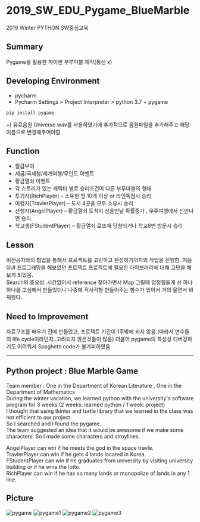 # 2019_SW_EDU_Pygame_BlueMarble
2019 Winter PYTHON SW중심교육

## Summary
Pygame을 활용한 파이썬 부루마블 제작(통신 x)

## Developing Environment

- pycharm
- Pycharm Settings > Project Interpreter > python 3.7 + pygame
<pre><code>pip install pygame</code></pre>
+) 유료음원 Universe.wav를 사용하였기에 추가적으로 음원파일을 추가해주고 해당 이름으로 변경해주어야함.


## Function

* 월급부여
* 세금/국세청/세계여행/무인도 이벤트
* 황금열쇠 이벤트
* 각 스토리가 있는 캐릭터 별로 승리조건이 다른 부루마블의 형태
* 투기자(RichPlayer) – 소유한 땅 10개 이상 or 라인독점시 승리
* 여행자(TravlerPlayer) – 도시 4곳을 모두 소유시 승리
* 선행자(AngelPlayer) – 황금열쇠 도착시 신을만날 확률증가 , 우주여행에서 신만나면 승리
* 학고생(FStudentPlayer) – 황금열쇠 로또에 당첨되거나 학교8번 방문시 승리

## Lesson

비전공자와의 협업을 통해서 프로젝트를 고민하고 완성하기까지의 작업을 진행함.
처음 GUI 프로그래밍을 해보았던 프로젝트
프로젝트에 필요한 라이브러리에 대해 고민을 해보게 되었음.  
Search의 중요성..시간없어서 reference 찾아가면서 Map 그릴때 엄청힘들게 선 하나하나를 고심해서 만들었더니 나중에 직사각형 만들어주는 함수가 있어서 거의 울면서 바꿔줬다..

## Need to Improvement
자료구조를 배우기 전에 만들었고, 프로젝트 기간이 1주밖에 되지 않음.(따라서 변수들의 life cycle이라던지..고려되지 않은것들이 많음)
더불어 pygame의 특성상 디버깅하기도 어려워서 Spaghetti code가 불가피하였음


-----------------
Python project : Blue Marble Game
-----------------
Team member : One in the Department of Korean Literature , One in the Department of Mathematics  
During the winter vacation, we learned python with the university's software program for 3 weeks.(2 weeks: learned python / 1 week: project)  
I thought that using tkinter and turtle library that we learned in the class was not efficient to our project.  
So I searched and I found the pygame.  
The team suggested an idea that it would be awesome if we make some characters. So I made some characters and stroylines.  

AngelPlayer can win if he meets the god in the space travle.  
TravlerPlayer can win if he gets 4 lands located in Korea.  
FStudentPlayer can win if he graduates from university by visiting university building or if he wins the lotto.  
RichPlayer can win if he has so many lands or monopolize of lands in any 1 line.  


## Picture

![pygame](https://user-images.githubusercontent.com/59651691/106263642-fcf4fe80-6267-11eb-8c37-5200877e701f.jpg)
![pygame1](https://user-images.githubusercontent.com/59651691/106263644-fe262b80-6267-11eb-9aa7-79d5a05f5fc2.jpg)
![pygame2](https://user-images.githubusercontent.com/59651691/106263634-fb2b3b00-6267-11eb-94bb-1d61259aaadd.jpg)
![pygame3](https://user-images.githubusercontent.com/59651691/106263641-fc5c6800-6267-11eb-85d0-2f84572b5350.jpg)
